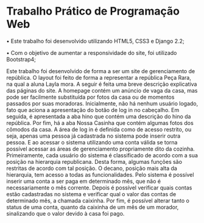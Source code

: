# Trabalho Prático de Programação Web
•	Este trabalho foi desenvolvido utilizando HTML5, CSS3 e Django 2.2;

•	Com o objetivo de aumentar a responsividade do site, foi utilizado Bootstrap4;

Este trabalho foi desenvolvido de forma a ser um site de gerenciamento de república. O layout foi feito de forma a representar a república Peça Rara, na qual a aluna Layla mora. A seguir é feita uma breve descrição explicativa das páginas do site.
A homepage contém um anúncio de vaga da casa, mas pode ser facilmente substituída por fotos da casa ou de momentos passados por suas moradoras. Inicialmente, não há nenhum usuário logado, fato que aciona a apresentação do botão de log in no cabeçalho.
Em seguida, é apresentada a aba hino que contém uma descrição do hino da república. Por fim, há a aba Nossa Casinha que contém algumas fotos dos cômodos da casa. 
A área de log in é definida como de acesso restrito, ou seja, apenas uma pessoa já cadastrada no sistema pode inserir outra pessoa. E ao acessar o sistema utilizando uma conta válida se torna possível acessar as áreas de gerenciamento propriamente dito da cozinha. 
Primeiramente, cada usuário do sistema é classificado de acordo com a sua posição na hierarquia republicana. Desta forma, algumas funções são restritas de acordo com tal posição. O decano, posição mais alta da hierarquia, tem acesso a todas as funcionalidades.
Pelo sistema é possível inserir uma conta a ser paga em determinado mês, que não é necessariamente o mês corrente. Depois é possível verificar quais contas estão cadastradas no sistema e verificar qual o valor das contas de determinado mês, a chamada caixinha.
Por fim, é possível alterar tanto o status de uma conta, quanto da caixinha de um mês de um morador, sinalizando que o valor devido à casa foi pago.
